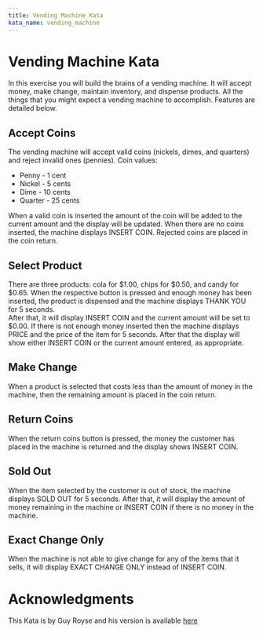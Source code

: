 ```yaml
---
title: Vending Machine Kata
kata_name: vending_machine
---
```


Vending Machine Kata
====================

In this exercise you will build the brains of a vending machine.  It will accept money, make change, maintain
inventory, and dispense products.  All the things that you might expect a vending machine to accomplish. 
Features are detailed below.

Accept Coins
------------

The vending machine will accept valid coins (nickels, dimes, and quarters) and reject invalid ones (pennies). Coin values:

* Penny - 1 cent
* Nickel - 5 cents 
* Dime - 10 cents 
* Quarter - 25 cents

When a valid coin is inserted the amount of the coin will be added to the current amount and the display will be updated.
When there are no coins inserted, the machine displays INSERT COIN.  Rejected coins are placed in the coin return.

Select Product
--------------

There are three products: cola for $1.00, chips for $0.50, and candy for $0.65.  When the respective button is pressed
and enough money has been inserted, the product is dispensed and the machine displays THANK YOU for 5 seconds.  
After that, it will display INSERT COIN and the current amount will be set to $0.00.  If there is not enough money
inserted then the machine displays PRICE and the price of the item for 5 seconds. After that the display will show
either INSERT COIN or the current amount entered, as appropriate.

Make Change
----------- 

When a product is selected that costs less than the amount of money in the machine, then the remaining amount is placed
in the coin return.

Return Coins
------------

When the return coins button is pressed, the money the customer has placed in the machine is returned and the display 
shows INSERT COIN.

Sold Out
--------

When the item selected by the customer is out of stock, the machine displays SOLD OUT for 5 seconds.  After that,
it will display the amount of money remaining in the machine or INSERT COIN if there is no money in the machine.


Exact Change Only
-----------------

When the machine is not able to give change for any of the items that it sells, it will display EXACT CHANGE ONLY 
instead of INSERT COIN.

# Acknowledgments

This Kata is by Guy Royse and his version is available [here](https://github.com/guyroyse/vending-machine-kata)